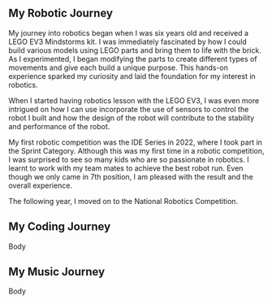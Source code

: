 ## My Robotic Journey

<!--This automatically creates a line below ## Header-->
<!--This is a comment-->

My journey into robotics began when I was six years old and received a LEGO EV3 Mindstorms kit. I was immediately fascinated by how I could build various models using LEGO parts and bring them to life with the brick. As I experimented, I began modifying the parts to create different types of movements and give each build a unique purpose. This hands-on experience sparked my curiosity and laid the foundation for my interest in robotics.

When I started having robotics lesson with the LEGO EV3, I was even more intrigued on how I can use incorporate the use of sensors to control the robot I built and how the design of the robot will contribute to the stability and performance of the robot.

My first robotic competition was the IDE Series in 2022, where I took part in the Sprint Category. Although this was my first time in a robotic competition, I was surprised to see so many kids who are so passionate in robotics. I learnt to work with my team mates to achieve the best robot run. Even though we only came in 7th position, I am pleased with the result and the overall experience.

The following year, I moved on to the National Robotics Competition.

## My Coding Journey

Body

## My Music Journey

Body
